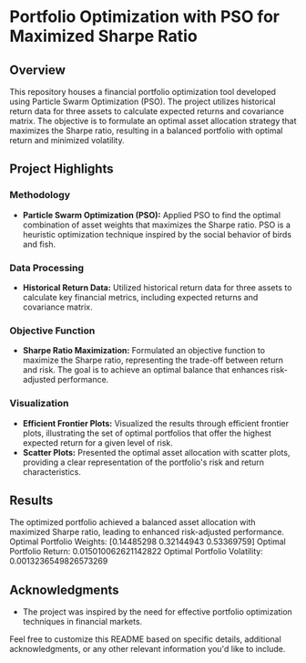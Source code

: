 # Portfolio Optimization with PSO for Maximized Sharpe Ratio

## Overview

This repository houses a financial portfolio optimization tool developed using Particle Swarm Optimization (PSO). The project utilizes historical return data for three assets to calculate expected returns and covariance matrix. The objective is to formulate an optimal asset allocation strategy that maximizes the Sharpe ratio, resulting in a balanced portfolio with optimal return and minimized volatility.

## Project Highlights

### Methodology
- **Particle Swarm Optimization (PSO):** Applied PSO to find the optimal combination of asset weights that maximizes the Sharpe ratio. PSO is a heuristic optimization technique inspired by the social behavior of birds and fish.

### Data Processing
- **Historical Return Data:** Utilized historical return data for three assets to calculate key financial metrics, including expected returns and covariance matrix.

### Objective Function
- **Sharpe Ratio Maximization:** Formulated an objective function to maximize the Sharpe ratio, representing the trade-off between return and risk. The goal is to achieve an optimal balance that enhances risk-adjusted performance.

### Visualization
- **Efficient Frontier Plots:** Visualized the results through efficient frontier plots, illustrating the set of optimal portfolios that offer the highest expected return for a given level of risk.
- **Scatter Plots:** Presented the optimal asset allocation with scatter plots, providing a clear representation of the portfolio's risk and return characteristics.


## Results

The optimized portfolio achieved a balanced asset allocation with maximized Sharpe ratio, leading to enhanced risk-adjusted performance.
Optimal Portfolio Weights: [0.14485298 0.32144943 0.53369759]
Optimal Portfolio Return: 0.015010062621142822
Optimal Portfolio Volatility: 0.0013236549826573269

## Acknowledgments

- The project was inspired by the need for effective portfolio optimization techniques in financial markets.

Feel free to customize this README based on specific details, additional acknowledgments, or any other relevant information you'd like to include.
